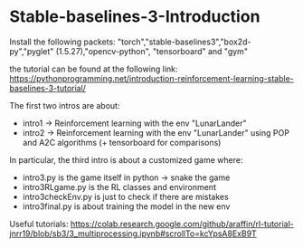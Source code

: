 # Stable-baselines-3-Introduction
 
Install the following packets: "torch","stable-baselines3","box2d-py","pyglet" (1.5.27),"opencv-python", "tensorboard" and "gym"

the tutorial can be found at the following link:
https://pythonprogramming.net/introduction-reinforcement-learning-stable-baselines-3-tutorial/

The first two intros are about:
- intro1 -> Reinforcement learning with the env "LunarLander"
- intro2 -> Reinforcement learning with the env "LunarLander" using POP and A2C algorithms (+ tensorboard for comparisons)

In particular, the third intro is about a customized game where:
- intro3.py is the game itself in python -> snake the game
- intro3RLgame.py is the RL classes and environment 
- intro3checkEnv.py is just to check if there are mistakes
- intro3final.py is about training the model in the new env

Useful tutorials: https://colab.research.google.com/github/araffin/rl-tutorial-jnrr19/blob/sb3/3_multiprocessing.ipynb#scrollTo=kcYpsA8ExB9T
